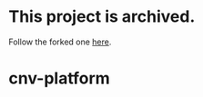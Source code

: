 # This project is archived.

Follow the forked one [here](https://github.com/conversationplatform/cnv-platform).

# cnv-platform
